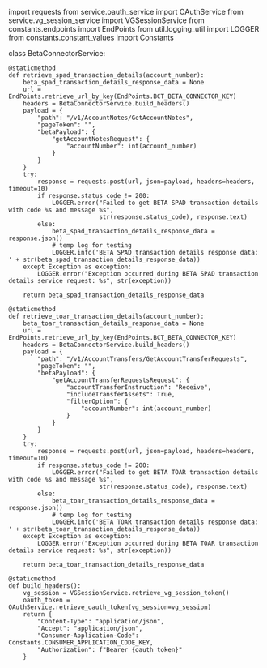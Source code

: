 import requests
from service.oauth_service import OAuthService
from service.vg_session_service import VGSessionService
from constants.endpoints import EndPoints
from util.logging_util import LOGGER
from constants.constant_values import Constants


class BetaConnectorService:

    @staticmethod
    def retrieve_spad_transaction_details(account_number):
        beta_spad_transaction_details_response_data = None
        url = EndPoints.retrieve_url_by_key(EndPoints.BCT_BETA_CONNECTOR_KEY)
        headers = BetaConnectorService.build_headers()
        payload = {
            "path": "/v1/AccountNotes/GetAccountNotes",
            "pageToken": "",
            "betaPayload": {
                "getAccountNotesRequest": {
                    "accountNumber": int(account_number)
                }
            }
        }
        try:
            response = requests.post(url, json=payload, headers=headers, timeout=10)
            if response.status_code != 200:
                LOGGER.error("Failed to get BETA SPAD transaction details with code %s and message %s",
                             str(response.status_code), response.text)
            else:
                beta_spad_transaction_details_response_data = response.json()
                # temp log for testing
                LOGGER.info('BETA SPAD transaction details response data: ' + str(beta_spad_transaction_details_response_data))
        except Exception as exception:
            LOGGER.error("Exception occurred during BETA SPAD transaction details service request: %s", str(exception))

        return beta_spad_transaction_details_response_data

    @staticmethod
    def retrieve_toar_transaction_details(account_number):
        beta_toar_transaction_details_response_data = None
        url = EndPoints.retrieve_url_by_key(EndPoints.BCT_BETA_CONNECTOR_KEY)
        headers = BetaConnectorService.build_headers()
        payload = {
            "path": "/v1/AccountTransfers/GetAccountTransferRequests",
            "pageToken": "",
            "betaPayload": {
                "getAccountTransferRequestsRequest": {
                    "accountTransferInstruction": "Receive",
                    "includeTransferAssets": True,
                    "filterOption": {
                        "accountNumber": int(account_number)
                    }
                }
            }
        }
        try:
            response = requests.post(url, json=payload, headers=headers, timeout=10)
            if response.status_code != 200:
                LOGGER.error("Failed to get BETA TOAR transaction details with code %s and message %s",
                             str(response.status_code), response.text)
            else:
                beta_toar_transaction_details_response_data = response.json()
                # temp log for testing
                LOGGER.info('BETA TOAR transaction details response data: ' + str(beta_toar_transaction_details_response_data))
        except Exception as exception:
            LOGGER.error("Exception occurred during BETA TOAR transaction details service request: %s", str(exception))

        return beta_toar_transaction_details_response_data

    @staticmethod
    def build_headers():
        vg_session = VGSessionService.retrieve_vg_session_token()
        oauth_token = OAuthService.retrieve_oauth_token(vg_session=vg_session)
        return {
            "Content-Type": "application/json",
            "Accept": "application/json",
            "Consumer-Application-Code": Constants.CONSUMER_APPLICATION_CODE_KEY,
            "Authorization": f"Bearer {oauth_token}"
        }

